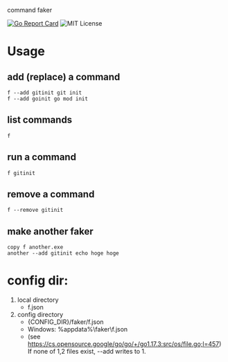 command faker

[![Go Report Card](https://goreportcard.com/badge/github.com/shu-go/f)](https://goreportcard.com/report/github.com/shu-go/f)
![MIT License](https://img.shields.io/badge/License-MIT-blue)

# Usage

## add (replace) a command

```
f --add gitinit git init
f --add goinit go mod init
```

## list commands

```
f
```

## run a command

```
f gitinit
```

## remove a command

```
f --remove gitinit
```

## make another faker

```
copy f another.exe
another --add gitinit echo hoge hoge
```

# config dir:

1. local directory
   - f.json
2. config directory
   - {CONFIG_DIR}/faker/f.json
   - Windows: %appdata%\faker\f.json
   - (see https://cs.opensource.google/go/go/+/go1.17.3:src/os/file.go;l=457)
If none of 1,2 files exist, --add writes to 1.


<!-- vim: set et ft=markdown sts=4 sw=4 ts=4 tw=0 : -->
